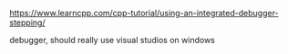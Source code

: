 https://www.learncpp.com/cpp-tutorial/using-an-integrated-debugger-stepping/

debugger, should really use visual studios on windows